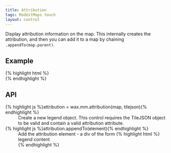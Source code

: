 ```yaml
---
title: Attribution
tags: ModestMaps touch
layout: control
---
```


Display attribution information on the map. This internally creates the attribution,
and then you can add it to a map by chaining `.appendTo(map.parent)`.

## Example

<div class='live'>
{% highlight html %}
<div id='map-div'></div>
<script type='text/javascript'>
var mm = com.modestmaps;

wax.tilejson(
  'http://tiles.mapbox.com/mapbox/api/Tileset/haiti-terrain',
  function(tilejson) {
    var m = new mm.Map('map-div',
      new wax.mm.connector(tilejson));
    wax.mm.attribution(m, tilejson).appendTo(m.parent);
    m.setCenterZoom(new mm.Location(tilejson.center[1], tilejson.center[0]), 10);
  }
);
</script>
{% endhighlight %}
</div>

## API

<dl>
  <dt>{% highlight js %}attribution = wax.mm.attribution(map, tilejson){% endhighlight %}</dt>
  <dd>Create a new legend object. This control requires the TileJSON object
  to be valid and contain a valid attribution attribute.</dd>
  <dt>{% highlight js %}attribution.appendTo(element){% endhighlight %}</dt>
  <dd>Add the attribution element - a div of the form
  {% highlight html %}<div class='wax-attribution'>legend content</div>{% endhighlight %}
  </dd>
</dl>

